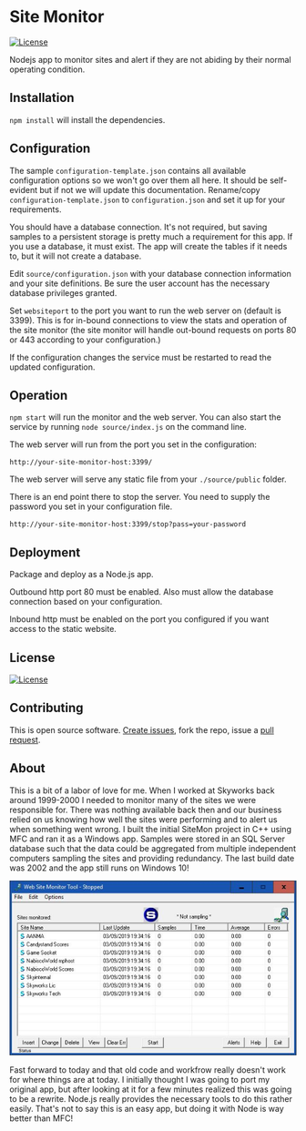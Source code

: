 # Site Monitor

[![License](https://img.shields.io/badge/License-Apache%202.0-blue.svg)](https://opensource.org/licenses/Apache-2.0)

Nodejs app to monitor sites and alert if they are not abiding by their normal operating condition.

## Installation

`npm install` will install the dependencies.

## Configuration

The sample `configuration-template.json` contains all available configuration options
so we won't go over them all here. It should be self-evident but if not we will update this documentation. Rename/copy
`configuration-template.json` to `configuration.json` and set it up for your requirements.

You should have a database connection. It's not required, but saving samples to a persistent storage
is pretty much a requirement for this app. If you use a database, it must exist. The app will
create the tables if it needs to, but it will not create a database.

Edit `source/configuration.json` with your database connection information and your site definitions. Be sure the
user account has the necessary database privileges granted.

Set `websiteport` to the port you want to run the web server on (default is 3399). This is for in-bound connections to
view the stats and operation of the site monitor (the site monitor will handle out-bound requests on
ports 80 or 443 according to your configuration.)

If the configuration changes the service must be restarted to read the updated configuration.

## Operation

`npm start` will run the monitor and the web server. You can also start the service by running `node source/index.js` on the command line.

The web server will run from the port you set in the configuration:

```
http://your-site-monitor-host:3399/
```

The web server will serve any static file from your `./source/public` folder.

There is an end point there to stop the server. You need to supply the password you set in your configuration file.

```
http://your-site-monitor-host:3399/stop?pass=your-password
```

## Deployment

Package and deploy as a Node.js app.

Outbound http port 80 must be enabled. Also must allow the database connection based on your configuration.

Inbound http must be enabled on the port you configured if you want access to the static website.

## License

[![License](https://img.shields.io/badge/License-Apache%202.0-blue.svg)](https://www.apache.org/licenses/LICENSE-2.0)

## Contributing

This is open source software. [Create issues](https://github.com/VarynInc/site-monitor/issues), fork the repo, issue a [pull request](https://github.com/VarynInc/site-monitor/pulls).

## About

This is a bit of a labor of love for me. When I worked at Skyworks back around 1999-2000 I needed to monitor
many of the sites we were responsible for. There was nothing available back then and our business relied on
us knowing how well the sites were performing and to alert us when something went wrong. I built the initial
SiteMon project in C++ using MFC and ran it as a Windows app. Samples were stored in an SQL Server database
such that the data could be aggregated from multiple independent computers sampling the sites and providing
redundancy. The last build date was 2002 and the app still runs on Windows 10!

![Original SiteMon Windows app](assets/sitemon.jpg)

Fast forward to today and that old code and workfrow really doesn't work for where things are at today. I
initially thought I was going to port my original app, but after looking at it for a few minutes realized this
was going to be a rewrite. Node.js really provides the necessary tools to do this rather easily. That's not to
say this is an easy app, but doing it with Node is way better than MFC!
